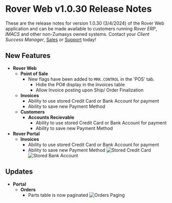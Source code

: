 # Rover Web v1.0.30 Release Notes

<badge text= "Version 1.0.30" vertical="middle" />

<PageHeader />

These are the release notes for version 1.0.30 (3/4/2024) of the Rover Web application and can be made available to customers running _Rover ERP_, _IMACS_ and other non-Zumasys owned systems. Contact your _Client Success Manager_, [Sales](mailto:sales@zumasys.com?subject=Rover%20Web%20v1.0.28) or [Support](mailto:help@zumasys.com?subject=Rover%20Web%20v1.0.28) today!

## New Features

-  **Rover Web**
	- **Point of Sale** 
		- New flags have been added to `MRK.CONTROL` in the 'POS' tab.
			- Hidie the PO# display in the Invoices table
			- Allow Invoice posting upon Ship/ Order Finalization
	- **Invoices**
    	- Ability to use stored Credit Card or Bank Account for payment
    	- Ability to save new Payment Method
  	- **Customers**
    	- **Accounts Recievable**
        	- Ability to use stored Credit Card or Bank Account for payment
        	- Ability to save new Payment Method
- **Rover Portal**
  - **Invoices**
    - Ability to use stored Credit Card or Bank Account for payment
    - Ability to save new Payment Method
![Stored Credit Card](/assets/img/screenshots/release-notes/rover-web-1.0.30/cc.png)
![Stored Bank Account](/assets/img/screenshots/release-notes/rover-web-1.0.30/ach.png)
## Updates
	
-  **Portal**
	- **Orders** 
		- Parts table is now paginated
        ![Orders Paging](/assets/img/screenshots/release-notes/rover-web-1.0.30/paging.png)
 

<PageFooter />
